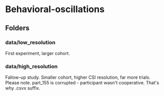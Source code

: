 # Behavioral-oscillations




## Folders

### data/low_resolution 
First experiment, larger cohort.

### data/high_resolution
Fallow-up study. Smaller cohort, higher CSI resolution, far more trials. 
Please note. part_155 is corrupted - participant wasn't cooperative. That's why 
.csvx suffix. 



